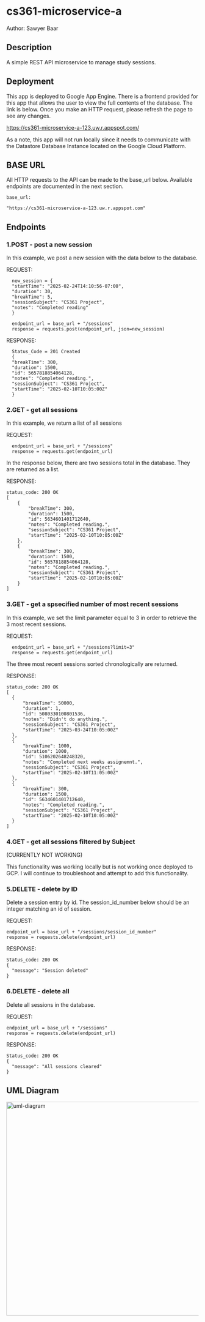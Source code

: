 # cs361-microservice-a
Author: Sawyer Baar

## Description
A simple REST API microservice to manage study sessions.

## Deployment

This app is deployed to Google App Engine. There is a frontend provided for this app that allows the user to view the full contents of the database. The link is below. Once you make an HTTP request, please refresh the page to see any changes.

  https://cs361-microservice-a-123.uw.r.appspot.com/

As a note, this app will not run locally since it needs to communicate with the Datastore Database Instance located on the Google Cloud Platform.

## BASE URL

All HTTP requests to the API can be made to the base_url below. Available endpoints are documented in the next section. 

```
base_url:

"https://cs361-microservice-a-123.uw.r.appspot.com"
```

## Endpoints

### 1.POST - post a new session

  In this example, we post a new session with the data below to the database.
  
  REQUEST:
  ```
    new_session = {
    "startTime": "2025-02-24T14:10:56-07:00",
    "duration": 30,
    "breakTime": 5,
    "sessionSubject": "CS361 Project",
    "notes": "Completed reading"
    }

    endpoint_url = base_url + "/sessions"
    response = requests.post(endpoint_url, json=new_session)
  ```
  RESPONSE:
  ```
    Status_Code = 201 Created
    {
    "breakTime": 300,
    "duration": 1500,
    "id": 5657818854064128,
    "notes": "Completed reading.",
    "sessionSubject": "CS361 Project",
    "startTime": "2025-02-10T10:05:00Z"
    }
  ```

### 2.GET - get all sessions

  In this example, we return a list of all sessions

  REQUEST:
  ```
    endpoint_url = base_url + "/sessions"
    response = requests.get(endpoint_url)
  ```
  In the response below, there are two sessions total in the database. They are returned as a list.

  RESPONSE:
  ```
  status_code: 200 OK
  [
      {
          "breakTime": 300,
          "duration": 1500,
          "id": 5634601401712640,
          "notes": "Completed reading.",
          "sessionSubject": "CS361 Project",
          "startTime": "2025-02-10T10:05:00Z"
      },
      {
          "breakTime": 300,
          "duration": 1500,
          "id": 5657818854064128,
          "notes": "Completed reading.",
          "sessionSubject": "CS361 Project",
          "startTime": "2025-02-10T10:05:00Z"
      }
  ]
  ```

### 3.GET - get a spsecified number of most recent sessions

  In this example, we set the limit parameter equal to 3 in order to retrieve the 3 most recent sessions.

  REQUEST:
  ```
    endpoint_url = base_url + "/sessions?limit=3"
    response = requests.get(endpoint_url)
  ```
  The three most recent sessions sorted chronologically are returned.

  RESPONSE:
  ```
  status_code: 200 OK
  [
    {
        "breakTime": 50000,
        "duration": 1,
        "id": 5080330100801536,
        "notes": "Didn't do anything.",
        "sessionSubject": "CS361 Project",
        "startTime": "2025-03-24T10:05:00Z"
    },
    {
        "breakTime": 1000,
        "duration": 1000,
        "id": 5106202648248320,
        "notes": "Completed next weeks assignemnt.",
        "sessionSubject": "CS361 Project",
        "startTime": "2025-02-10T11:05:00Z"
    },
    {
        "breakTime": 300,
        "duration": 1500,
        "id": 5634601401712640,
        "notes": "Completed reading.",
        "sessionSubject": "CS361 Project",
        "startTime": "2025-02-10T10:05:00Z"
    }
]
  ```

### 4.GET - get all sessions filtered by Subject 
  (CURRENTLY NOT WORKING)

  This functionality was working locally but is not working once deployed to GCP. I will continue to troubleshoot and attempt to add this functionality.

### 5.DELETE - delete by ID
  
  Delete a session entry by id. The session_id_number below should be an integer matching an id of session.
  
  REQUEST:
  ```
  endpoint_url = base_url + "/sessions/session_id_number"
  response = requests.delete(endpoint_url)
  ```
  
  RESPONSE:
  ```
  Status_code: 200 OK
  {
    "message": "Session deleted"
  }
  ```

### 6.DELETE - delete all
  
  Delete all sessions in the database.
  
  REQUEST:
  ```
  endpoint_url = base_url + "/sessions"
  response = requests.delete(endpoint_url)
  ```
  
  RESPONSE:
  ```
  Status_code: 200 OK
  {
    "message": "All sessions cleared"
  }
  ```

## UML Diagram

<img width="559" alt="uml-diagram" src="https://github.com/cs361-microservices-a/uml-diagram.png" />


